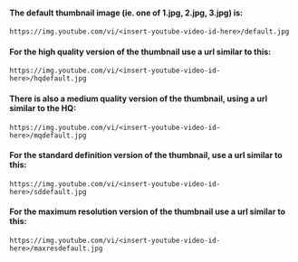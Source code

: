 #### The default thumbnail image (ie. one of 1.jpg, 2.jpg, 3.jpg) is:

```
https://img.youtube.com/vi/<insert-youtube-video-id-here>/default.jpg
```

#### For the high quality version of the thumbnail use a url similar to this:

```
https://img.youtube.com/vi/<insert-youtube-video-id-here>/hqdefault.jpg
```

#### There is also a medium quality version of the thumbnail, using a url similar to the HQ:

```
https://img.youtube.com/vi/<insert-youtube-video-id-here>/mqdefault.jpg
```

#### For the standard definition version of the thumbnail, use a url similar to this:

```
https://img.youtube.com/vi/<insert-youtube-video-id-here>/sddefault.jpg
```

#### For the maximum resolution version of the thumbnail use a url similar to this:

```
https://img.youtube.com/vi/<insert-youtube-video-id-here>/maxresdefault.jpg
```
